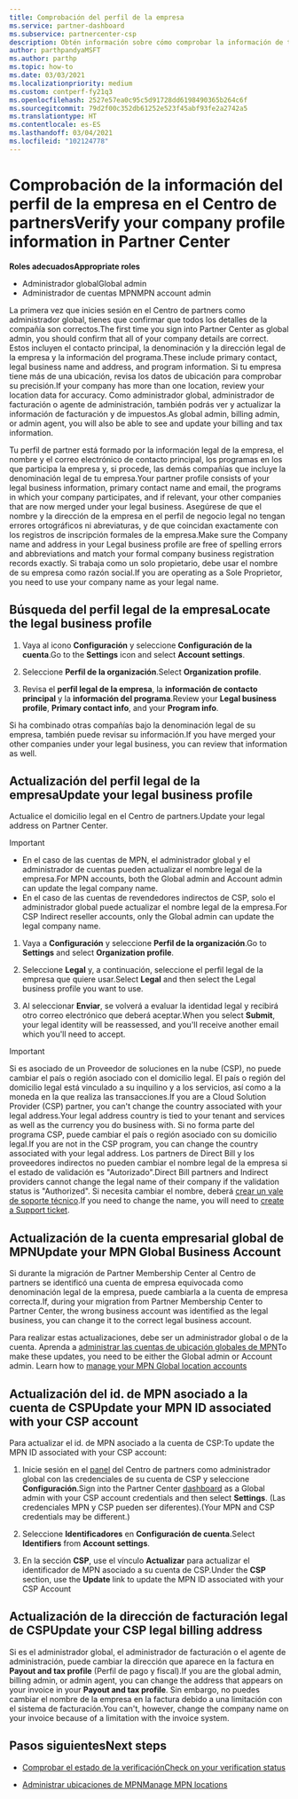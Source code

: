 ```yaml
---
title: Comprobación del perfil de la empresa
ms.service: partner-dashboard
ms.subservice: partnercenter-csp
description: Obtén información sobre cómo comprobar la información de tu empresa, como el contacto principal, la dirección y la información del programa. También puedes actualizar el domicilio legal y la dirección de facturación.
author: parthpandyaMSFT
ms.author: parthp
ms.topic: how-to
ms.date: 03/03/2021
ms.localizationpriority: medium
ms.custom: contperf-fy21q3
ms.openlocfilehash: 2527e57ea0c95c5d91728dd6198490365b264c6f
ms.sourcegitcommit: 79d2f00c352db61252e523f45abf93fe2a2742a5
ms.translationtype: HT
ms.contentlocale: es-ES
ms.lasthandoff: 03/04/2021
ms.locfileid: "102124778"
---
```

# <a name="verify-your-company-profile-information-in-partner-center"></a><span data-ttu-id="1f110-104">Comprobación de la información del perfil de la empresa en el Centro de partners</span><span class="sxs-lookup"><span data-stu-id="1f110-104">Verify your company profile information in Partner Center</span></span>

<span data-ttu-id="1f110-105">**Roles adecuados**</span><span class="sxs-lookup"><span data-stu-id="1f110-105">**Appropriate roles**</span></span>

- <span data-ttu-id="1f110-106">Administrador global</span><span class="sxs-lookup"><span data-stu-id="1f110-106">Global admin</span></span>
- <span data-ttu-id="1f110-107">Administrador de cuentas MPN</span><span class="sxs-lookup"><span data-stu-id="1f110-107">MPN account admin</span></span>

<span data-ttu-id="1f110-108">La primera vez que inicies sesión en el Centro de partners como administrador global, tienes que confirmar que todos los detalles de la compañía son correctos.</span><span class="sxs-lookup"><span data-stu-id="1f110-108">The first time you sign into Partner Center as global admin, you should confirm that all of your company details are correct.</span></span> <span data-ttu-id="1f110-109">Estos incluyen el contacto principal, la denominación y la dirección legal de la empresa y la información del programa.</span><span class="sxs-lookup"><span data-stu-id="1f110-109">These include primary contact, legal business name and address, and program information.</span></span> <span data-ttu-id="1f110-110">Si tu empresa tiene más de una ubicación, revisa los datos de ubicación para comprobar su precisión.</span><span class="sxs-lookup"><span data-stu-id="1f110-110">If your company has more than one location, review your location data for accuracy.</span></span> <span data-ttu-id="1f110-111">Como administrador global, administrador de facturación o agente de administración, también podrás ver y actualizar la información de facturación y de impuestos.</span><span class="sxs-lookup"><span data-stu-id="1f110-111">As global admin, billing admin, or admin agent, you will also be able to see and update your billing and tax information.</span></span>

<span data-ttu-id="1f110-112">Tu perfil de partner está formado por la información legal de la empresa, el nombre y el correo electrónico de contacto principal, los programas en los que participa la empresa y, si procede, las demás compañías que incluye la denominación legal de tu empresa.</span><span class="sxs-lookup"><span data-stu-id="1f110-112">Your partner profile consists of your legal business information, primary contact name and email, the programs in which your company participates, and if relevant, your other companies that are now merged under your legal business.</span></span> <span data-ttu-id="1f110-113">Asegúrese de que el nombre y la dirección de la empresa en el perfil de negocio legal no tengan errores ortográficos ni abreviaturas, y de que coincidan exactamente con los registros de inscripción formales de la empresa.</span><span class="sxs-lookup"><span data-stu-id="1f110-113">Make sure the Company name and address in your Legal business profile are free of spelling errors and abbreviations and match your formal company business registration records exactly.</span></span> <span data-ttu-id="1f110-114">Si trabaja como un solo propietario, debe usar el nombre de su empresa como razón social.</span><span class="sxs-lookup"><span data-stu-id="1f110-114">If you are operating as a Sole Proprietor, you need to use your company name as your legal name.</span></span>



## <a name="locate-the-legal-business-profile"></a><span data-ttu-id="1f110-115">Búsqueda del perfil legal de la empresa</span><span class="sxs-lookup"><span data-stu-id="1f110-115">Locate the legal business profile</span></span>

1. <span data-ttu-id="1f110-116">Vaya al icono **Configuración** y seleccione **Configuración de la cuenta**.</span><span class="sxs-lookup"><span data-stu-id="1f110-116">Go to the **Settings** icon and select **Account settings**.</span></span>
 
1. <span data-ttu-id="1f110-117">Seleccione **Perfil de la organización**.</span><span class="sxs-lookup"><span data-stu-id="1f110-117">Select **Organization profile**.</span></span> 

2. <span data-ttu-id="1f110-118">Revisa el **perfil legal de la empresa**, la **información de contacto principal** y la **información del programa**.</span><span class="sxs-lookup"><span data-stu-id="1f110-118">Review your **Legal business profile**, **Primary contact info**, and your **Program info**.</span></span>

<span data-ttu-id="1f110-119">Si ha combinado otras compañías bajo la denominación legal de su empresa, también puede revisar su información.</span><span class="sxs-lookup"><span data-stu-id="1f110-119">If you have merged your other companies under your legal business, you can review that information as well.</span></span> 

## <a name="update-your-legal-business-profile"></a><span data-ttu-id="1f110-120">Actualización del perfil legal de la empresa</span><span class="sxs-lookup"><span data-stu-id="1f110-120">Update your legal business profile</span></span>

<span data-ttu-id="1f110-121">Actualice el domicilio legal en el Centro de partners.</span><span class="sxs-lookup"><span data-stu-id="1f110-121">Update your legal address on Partner Center.</span></span>

>[!Important]
>- <span data-ttu-id="1f110-122">En el caso de las cuentas de MPN, el administrador global y el administrador de cuentas pueden actualizar el nombre legal de la empresa.</span><span class="sxs-lookup"><span data-stu-id="1f110-122">For MPN accounts, both the Global admin and Account admin can update the legal company name.</span></span>
>- <span data-ttu-id="1f110-123">En el caso de las cuentas de revendedores indirectos de CSP, solo el administrador global puede actualizar el nombre legal de la empresa.</span><span class="sxs-lookup"><span data-stu-id="1f110-123">For CSP Indirect reseller accounts, only the Global admin can update the legal company name.</span></span> 

1. <span data-ttu-id="1f110-124">Vaya a **Configuración** y seleccione **Perfil de la organización**.</span><span class="sxs-lookup"><span data-stu-id="1f110-124">Go to **Settings** and select **Organization profile**.</span></span>

2. <span data-ttu-id="1f110-125">Seleccione **Legal** y, a continuación, seleccione el perfil legal de la empresa que quiere usar.</span><span class="sxs-lookup"><span data-stu-id="1f110-125">Select **Legal**  and then select the Legal business profile you want to use.</span></span>
 
1. <span data-ttu-id="1f110-126">Al seleccionar **Enviar**, se volverá a evaluar la identidad legal y recibirá otro correo electrónico que deberá aceptar.</span><span class="sxs-lookup"><span data-stu-id="1f110-126">When you select **Submit**, your legal identity will be reassessed, and you'll receive another email which you'll need to accept.</span></span>

>[!Important]
><span data-ttu-id="1f110-127">Si es asociado de un Proveedor de soluciones en la nube (CSP), no puede cambiar el país o región asociado con el domicilio legal. El país o región del domicilio legal está vinculado a su inquilino y a los servicios, así como a la moneda en la que realiza las transacciones.</span><span class="sxs-lookup"><span data-stu-id="1f110-127">If you are a Cloud Solution Provider (CSP) partner, you can't change the country associated with your legal address.Your legal address country is tied to your tenant and services as well as the currency you do business with.</span></span> <span data-ttu-id="1f110-128">Si no forma parte del programa CSP, puede cambiar el país o región asociado con su domicilio legal.</span><span class="sxs-lookup"><span data-stu-id="1f110-128">If you are not in the CSP program, you can change the country associated with your legal address.</span></span> <span data-ttu-id="1f110-129">Los partners de Direct Bill y los proveedores indirectos no pueden cambiar el nombre legal de la empresa si el estado de validación es "Autorizado".</span><span class="sxs-lookup"><span data-stu-id="1f110-129">Direct Bill partners and Indirect providers cannot change the legal name of their company if the validation status is "Authorized".</span></span> <span data-ttu-id="1f110-130">Si necesita cambiar el nombre, deberá [crear un vale de soporte técnico](https://partner.microsoft.com/dashboard/support/servicerequests/create?stage=2&topicid=eb74583c-61b3-2124-bffc-00920e0ae772).</span><span class="sxs-lookup"><span data-stu-id="1f110-130">If you need to change the name, you will need to [create a Support ticket](https://partner.microsoft.com/dashboard/support/servicerequests/create?stage=2&topicid=eb74583c-61b3-2124-bffc-00920e0ae772).</span></span>



## <a name="update-your-mpn-global-business-account"></a><span data-ttu-id="1f110-131">Actualización de la cuenta empresarial global de MPN</span><span class="sxs-lookup"><span data-stu-id="1f110-131">Update your MPN Global Business Account</span></span>

<span data-ttu-id="1f110-132">Si durante la migración de Partner Membership Center al Centro de partners se identificó una cuenta de empresa equivocada como denominación legal de la empresa, puede cambiarla a la cuenta de empresa correcta.</span><span class="sxs-lookup"><span data-stu-id="1f110-132">If, during your migration from Partner Membership Center to Partner Center, the wrong business account was identified as the legal business, you can change it to the correct legal business account.</span></span>

<span data-ttu-id="1f110-133">Para realizar estas actualizaciones, debe ser un administrador global o de la cuenta. Aprenda a [administrar las cuentas de ubicación globales de MPN](manage-locations.md)</span><span class="sxs-lookup"><span data-stu-id="1f110-133">To make these updates, you need to be either the Global admin or Account admin. Learn how to [manage your MPN Global location accounts](manage-locations.md)</span></span>


## <a name="update-your-mpn-id-associated-with-your-csp-account"></a><span data-ttu-id="1f110-134">Actualización del id. de MPN asociado a la cuenta de CSP</span><span class="sxs-lookup"><span data-stu-id="1f110-134">Update your MPN ID associated with your CSP account</span></span>

<span data-ttu-id="1f110-135">Para actualizar el id. de MPN asociado a la cuenta de CSP:</span><span class="sxs-lookup"><span data-stu-id="1f110-135">To update the MPN ID associated with your CSP account:</span></span>

1. <span data-ttu-id="1f110-136">Inicie sesión en el [panel](https://partner.microsoft.com/dashboard/home) del Centro de partners como administrador global con las credenciales de su cuenta de CSP y seleccione **Configuración**.</span><span class="sxs-lookup"><span data-stu-id="1f110-136">Sign into the Partner Center [dashboard](https://partner.microsoft.com/dashboard/home) as a Global admin with your CSP account credentials and then select **Settings**.</span></span> <span data-ttu-id="1f110-137">(Las credenciales MPN y CSP pueden ser diferentes).</span><span class="sxs-lookup"><span data-stu-id="1f110-137">(Your MPN and CSP credentials may be different.)</span></span>
 
1. <span data-ttu-id="1f110-138">Seleccione **Identificadores** en **Configuración de cuenta**.</span><span class="sxs-lookup"><span data-stu-id="1f110-138">Select **Identifiers** from **Account settings**.</span></span>

1. <span data-ttu-id="1f110-139">En la sección **CSP**, use el vínculo **Actualizar** para actualizar el identificador de MPN asociado a su cuenta de CSP.</span><span class="sxs-lookup"><span data-stu-id="1f110-139">Under the **CSP** section, use the **Update** link to update the MPN ID associated with your CSP Account</span></span> 


## <a name="update-your-csp-legal-billing-address"></a><span data-ttu-id="1f110-140">Actualización de la dirección de facturación legal de CSP</span><span class="sxs-lookup"><span data-stu-id="1f110-140">Update your CSP legal billing address</span></span>

<span data-ttu-id="1f110-141">Si es el administrador global, el administrador de facturación o el agente de administración, puede cambiar la dirección que aparece en la factura en **Payout and tax profile** (Perfil de pago y fiscal).</span><span class="sxs-lookup"><span data-stu-id="1f110-141">If you are the global admin, billing admin, or admin agent, you can change the address that appears on your invoice in your **Payout and tax profile**.</span></span> <span data-ttu-id="1f110-142">Sin embargo, no puedes cambiar el nombre de la empresa en la factura debido a una limitación con el sistema de facturación.</span><span class="sxs-lookup"><span data-stu-id="1f110-142">You can't, however, change the company name on your invoice because of a limitation with the invoice system.</span></span>



## <a name="next-steps"></a><span data-ttu-id="1f110-143">Pasos siguientes</span><span class="sxs-lookup"><span data-stu-id="1f110-143">Next steps</span></span>

- [<span data-ttu-id="1f110-144">Comprobar el estado de la verificación</span><span class="sxs-lookup"><span data-stu-id="1f110-144">Check on your verification status</span></span>](verification-responses.md)

- [<span data-ttu-id="1f110-145">Administrar ubicaciones de MPN</span><span class="sxs-lookup"><span data-stu-id="1f110-145">Manage MPN locations</span></span>](manage-locations.md)
